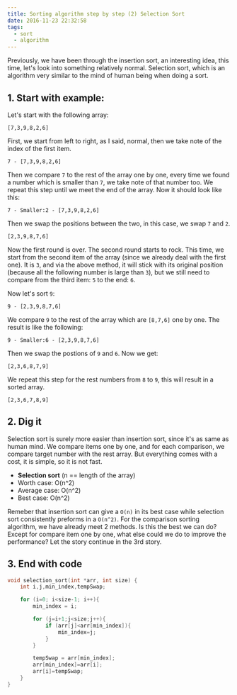 ```yaml
---
title: Sorting algorithm step by step (2) Selection Sort
date: 2016-11-23 22:32:58
tags:
  - sort
  - algorithm
---
```


Previously, we have been through the insertion sort, an interesting idea, this time, let's look into something relatively normal. Selection sort, which is an algorithm very similar to the mind of human being when doing a sort.

<!--more-->

## 1. Start with example:
Let's start with the following array:

`[7,3,9,8,2,6]`

First, we start from left to right, as I said, normal, then we take note of the index of the first item.

`7 - [7,3,9,8,2,6]`

Then we compare `7` to the rest of the array one by one, every time we found a number which is smaller than `7`, we take note of that number too. We repeat this step until we meet the end of the array. Now it should look like this:

`7 - Smaller:2 - [7,3,9,8,2,6]`

Then we swap the positions between the two, in this case, we swap `7` and `2`.

`[2,3,9,8,7,6]`

Now the first round is over. The second round starts to rock. This time, we start from the second item of the array (since we already deal with the first one). It is `3`, and via the above method, it will stick with its original position (because all the following number is large than `3`), but we still need to compare from the third item: `5` to the end: `6`. 

Now let's sort `9`:

`9 - [2,3,9,8,7,6]`

We compare `9` to the rest of the array which are `[8,7,6]` one by one. The result is like the following:

`9 - Smaller:6 - [2,3,9,8,7,6]`

Then we swap the postions of `9` and `6`. Now we get:

`[2,3,6,8,7,9]`

We repeat this step for the rest numbers from `8` to `9`, this will result in a sorted array.

`[2,3,6,7,8,9]`

## 2. Dig it
Selection sort is surely more easier than insertion sort, since it's as same as human mind. We compare items one by one, and for each comparison, we compare target number with the rest array. But everything comes with a cost, it is simple, so it is not fast.

- **Selection sort** (n == length of the array)
- Worth case: O(n^2)
- Average case: O(n^2)
- Best case: O(n^2)

Remeber that insertion sort can give a `O(n)` in its best case while selection sort consistently preforms in a `O(n^2)`. For the comparison sorting algorithm, we have already meet 2 methods. Is this the best we can do? Except for compare item one by one, what else could we do to improve the performance? Let the story continue in the 3rd story.

## 3. End with code

```c
void selection_sort(int *arr, int size) {
    int i,j,min_index,tempSwap;

    for (i=0; i<size-1; i++){
        min_index = i;

        for (j=i+1;j<size;j++){
            if (arr[j]<arr[min_index]){
                min_index=j;
            }
        }

        tempSwap = arr[min_index];
        arr[min_index]=arr[i];
        arr[i]=tempSwap;        
    }
}
```
 